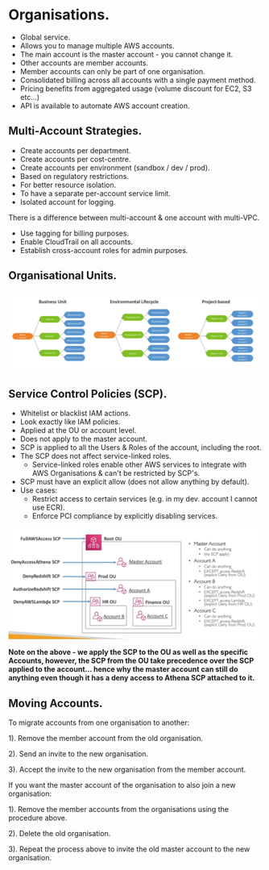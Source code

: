 # **Organisations.**

* Global service.
* Allows you to manage multiple AWS accounts.
* The main account is the master account - you cannot change it.
* Other accounts are member accounts.
* Member accounts can only be part of one organisation.
* Consolidated billing across all accounts with a single payment method.
* Pricing benefits from aggregated usage (volume discount for EC2, S3 etc...)
* API is available to automate AWS account creation.

## **Multi-Account Strategies.**

* Create accounts per department.
* Create accounts per cost-centre.
* Create accounts per environment (sandbox / dev / prod).
* Based on regulatory restrictions.
* For better resource isolation.
* To have a separate per-account service limit.
* Isolated account for logging.

There is a difference between multi-account & one account with multi-VPC.

* Use tagging for billing purposes.
* Enable CloudTrail on all accounts.
* Establish cross-account roles for admin purposes.

## **Organisational Units.**

<img src='./images/OrganisationalOU.png'>

## **Service Control Policies (SCP).**

* Whitelist or blacklist IAM actions.
* Look exactly like IAM policies.
* Applied at the OU or account level.
* Does not apply to the master account.
* SCP is applied to all the Users & Roles of the account, including the root.
* The SCP does not affect service-linked roles.
    * Service-linked roles enable other AWS services to integrate with AWS Organisations & can't be restricted by SCP's.
* SCP must have an explicit allow (does not allow anything by default).
* Use cases:
    * Restrict access to certain services (e.g. in my dev. account I cannot use ECR).
    * Enforce PCI compliance by explicitly disabling services.


<img src='./images/OUSCPInheritance.png'>

**Note on the above - we apply the SCP to the OU as well as the specific Accounts, however, the SCP from the OU take precedence over the SCP applied to the account... hence why the master account can still do anything even though it has a deny access to Athena SCP attached to it.**

## **Moving Accounts.**

To migrate accounts from one organisation to another:

1). Remove the member account from the old organisation.

2). Send an invite to the new organisation.

3). Accept the invite to the new organisation from the member account.

If you want the master account of the organisation to also join a new organisation:

1). Remove the member accounts from the organisations using the procedure above.

2). Delete the old organisation.

3). Repeat the process above to invite the old master account to the new organisation.